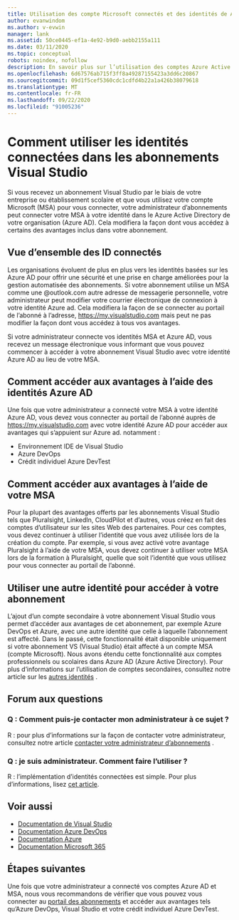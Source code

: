 ```yaml
---
title: Utilisation des compte Microsoft connectés et des identités de Azure Active Directory | Microsoft Docs
author: evanwindom
ms.author: v-evwin
manager: lank
ms.assetid: 50ce0445-ef1a-4e92-b9d0-aebb2155a111
ms.date: 03/11/2020
ms.topic: conceptual
robots: noindex, nofollow
description: En savoir plus sur l’utilisation des comptes Azure Active Directory et des identités Microsoft connectés
ms.openlocfilehash: 6d67576ab715f3ff8a49287155423a3dd6c20867
ms.sourcegitcommit: 09d1f5cef5360cdc1cdfd4b22a1a426b38079618
ms.translationtype: MT
ms.contentlocale: fr-FR
ms.lasthandoff: 09/22/2020
ms.locfileid: "91005236"
---
```

# <a name="how-to-use-connected-identities-in-visual-studio-subscriptions"></a>Comment utiliser les identités connectées dans les abonnements Visual Studio
Si vous recevez un abonnement Visual Studio par le biais de votre entreprise ou établissement scolaire et que vous utilisez votre compte Microsoft (MSA) pour vous connecter, votre administrateur d’abonnements peut connecter votre MSA à votre identité dans le Azure Active Directory de votre organisation (Azure AD).  Cela modifiera la façon dont vous accédez à certains des avantages inclus dans votre abonnement. 

## <a name="overview-of-connected-ids"></a>Vue d’ensemble des ID connectés
Les organisations évoluent de plus en plus vers les identités basées sur les Azure AD pour offrir une sécurité et une prise en charge améliorées pour la gestion automatisée des abonnements.  Si votre abonnement utilise un MSA comme une @outlook.com autre adresse de messagerie personnelle, votre administrateur peut modifier votre courrier électronique de connexion à votre identité Azure ad.  Cela modifiera la façon de se connecter au portail de l’abonné à l’adresse, https://my.visualstudio.com mais peut ne pas modifier la façon dont vous accédez à tous vos avantages.  

Si votre administrateur connecte vos identités MSA et Azure AD, vous recevez un message électronique vous informant que vous pouvez commencer à accéder à votre abonnement Visual Studio avec votre identité Azure AD au lieu de votre MSA. 

## <a name="how-to-access-benefits-using-azure-ad-identities"></a>Comment accéder aux avantages à l’aide des identités Azure AD
Une fois que votre administrateur a connecté votre MSA à votre identité Azure AD, vous devez vous connecter au portail de l’abonné auprès de https://my.visualstudio.com avec votre identité Azure AD pour accéder aux avantages qui s’appuient sur Azure ad.  notamment :
- Environnement IDE de Visual Studio
- Azure DevOps
- Crédit individuel Azure DevTest

## <a name="how-to-access-benefits-using-your-msa"></a>Comment accéder aux avantages à l’aide de votre MSA
Pour la plupart des avantages offerts par les abonnements Visual Studio tels que Pluralsight, LinkedIn, CloudPilot et d’autres, vous créez en fait des comptes d’utilisateur sur les sites Web des partenaires.  Pour ces comptes, vous devez continuer à utiliser l’identité que vous avez utilisée lors de la création du compte.  Par exemple, si vous avez activé votre avantage Pluralsight à l’aide de votre MSA, vous devez continuer à utiliser votre MSA lors de la formation à Pluralsight, quelle que soit l’identité que vous utilisez pour vous connecter au portail de l’abonné.  

## <a name="use-an-alternate-identity-to-access-your-subscription"></a>Utiliser une autre identité pour accéder à votre abonnement
L’ajout d’un compte secondaire à votre abonnement Visual Studio vous permet d’accéder aux avantages de cet abonnement, par exemple Azure DevOps et Azure, avec une autre identité que celle à laquelle l’abonnement est affecté. Dans le passé, cette fonctionnalité était disponible uniquement si votre abonnement VS (Visual Studio) était affecté à un compte MSA (compte Microsoft). Nous avons étendu cette fonctionnalité aux comptes professionnels ou scolaires dans Azure AD (Azure Active Directory).  Pour plus d’informations sur l’utilisation de comptes secondaires, consultez notre article sur les [autres identités](vs-alternate-identity.md) . 

## <a name="frequently-asked-questions"></a>Forum aux questions
### <a name="q-how-can-i-contact-my-admin-about-this"></a>Q : Comment puis-je contacter mon administrateur à ce sujet ?
R : pour plus d’informations sur la façon de contacter votre administrateur, consultez notre article [contacter votre administrateur d’abonnements](contact-my-admin.md) .  

### <a name="q-im-an-admin--how-do-i-use-this"></a>Q : je suis administrateur.  Comment faire l’utiliser ?
R : l’implémentation d’identités connectées est simple.  Pour plus d’informations, lisez [cet article](personal-email-sign-ins.md). 

## <a name="see-also"></a>Voir aussi
- [Documentation de Visual Studio](/visualstudio/)
- [Documentation Azure DevOps](/azure/devops/)
- [Documentation Azure](/azure/)
- [Documentation Microsoft 365](/microsoft-365/)

## <a name="next-steps"></a>Étapes suivantes
Une fois que votre administrateur a connecté vos comptes Azure AD et MSA, nous vous recommandons de vérifier que vous pouvez vous connecter au [portail des abonnements](https://my.visualstudio.com?wt.mc_id=o~msft~docs) et accéder aux avantages tels qu’Azure DevOps, Visual Studio et votre crédit individuel Azure DevTest.
